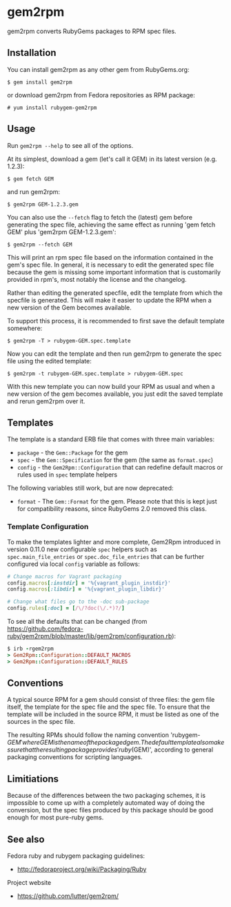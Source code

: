# gem2rpm

gem2rpm converts RubyGems packages to RPM spec files.

## Installation

You can install gem2rpm as any other gem from RubyGems.org:

```
$ gem install gem2rpm
```

or download gem2rpm from Fedora repositories as RPM package:

```
# yum install rubygem-gem2rpm
```

## Usage

Run `gem2rpm --help` to see all of the options.

At its simplest, download a gem (let's call it GEM) in its latest
version (e.g. 1.2.3):

```
$ gem fetch GEM
```

and run gem2rpm:

```
$ gem2rpm GEM-1.2.3.gem
```

You can also use the `--fetch` flag to fetch the (latest) gem before generating the spec file, achieving the same effect as running 'gem fetch GEM' plus 'gem2rpm GEM-1.2.3.gem':

```
$ gem2rpm --fetch GEM
```

This will print an rpm spec file based on the information contained in the gem's spec file. In general, it is necessary to edit the generated spec file because the gem is missing some important information that is
customarily provided in rpm's, most notably the license and the changelog.


Rather than editing the generated specfile, edit the template from which
the specfile is generated. This will make it easier to update the RPM when a new version of the Gem becomes available.

To support this process, it is recommended to first save the default
template somewhere:

```
$ gem2rpm -T > rubygem-GEM.spec.template
```

Now you can edit the template and then run gem2rpm to generate the spec file using the edited template:

```
$ gem2rpm -t rubygem-GEM.spec.template > rubygem-GEM.spec
```

With this new template you can now build your RPM as usual and when a new version of the gem becomes available, you just edit the saved template and rerun gem2rpm over it.

## Templates

The template is a standard ERB file that comes with three main variables:

- `package` - the `Gem::Package` for the gem
- `spec` - the `Gem::Specification` for the gem (the same as `format.spec`)
- `config` - the `Gem2Rpm::Configuration` that can redefine default macros or rules used in `spec` template helpers

The following variables still work, but are now deprecated:

- `format` - The `Gem::Format` for the gem. Please note that this is kept just for compatibility reasons, since RubyGems 2.0 removed this class.

### Template Configuration

To make the templates lighter and more complete, Gem2Rpm introduced in version 0.11.0 new configurable `spec` helpers such as `spec.main_file_entries` or `spec.doc_file_entries` that can be further configured via local `config` variable as follows:

```ruby
# Change macros for Vagrant packaging
config.macros[:instdir] = '%{vagrant_plugin_instdir}'
config.macros[:libdir] = '%{vagrant_plugin_libdir}'

# Change what files go to the -doc sub-package
config.rules[:doc] = [/\/?doc(\/.*)?/]

```

To see all the defaults that can be changed (from https://github.com/fedora-ruby/gem2rpm/blob/master/lib/gem2rpm/configuration.rb):

```ruby
$ irb -rgem2rpm
> Gem2Rpm::Configuration::DEFAULT_MACROS
> Gem2Rpm::Configuration::DEFAULT_RULES
```

## Conventions

A typical source RPM for a gem should consist of three files: the gem file
itself, the template for the spec file and the spec file. To ensure that
the template will be included in the source RPM, it must be listed as one
of the sources in the spec file.

The resulting RPMs should follow the naming convention 'rubygem-$GEM'
where GEM is the name of the packaged gem. The default template also makes
sure that the resulting package provides 'ruby($GEM)', according to general
packaging conventions for scripting languages.

## Limitiations

Because of the differences between the two packaging schemes, it is impossible to come up with a completely automated way of doing the conversion, but the spec files produced by this package should be good enough for most pure-ruby gems.

## See also

Fedora ruby and rubygem packaging guidelines:
-  http://fedoraproject.org/wiki/Packaging/Ruby

Project website
-  https://github.com/lutter/gem2rpm/
